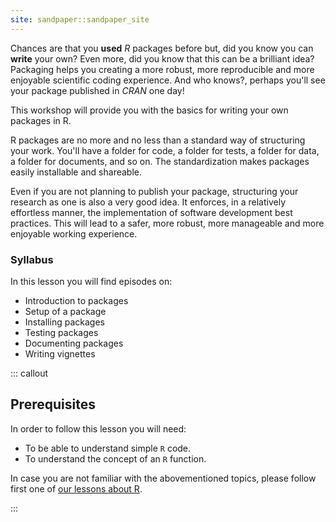 ```yaml
---
site: sandpaper::sandpaper_site
---
```


Chances are that you **used** _R_ packages before but, did you know you can **write** your own? Even more, did you know that this can be a brilliant idea? Packaging helps you creating a more robust, more reproducible and more enjoyable scientific coding experience. And who knows?, perhaps you'll see your package published in _CRAN_ one day!

This workshop will provide you with the basics for writing your own packages in R.

R packages are no more and no less than a standard way of structuring your work. You'll have a folder for code, a folder for tests, a folder for data, a folder for documents, and so on. The standardization makes packages easily installable and shareable.

Even if you are not planning to publish your package, structuring your research as one is also a very good idea. It enforces, in a relatively effortless manner, the implementation of software development best practices. This will lead to a safer, more robust, more manageable and more enjoyable working experience.

### Syllabus

In this lesson you will find episodes on:

- Introduction to packages
- Setup of a package
- Installing packages
- Testing packages
- Documenting packages
- Writing vignettes


::: callout
## Prerequisites

In order to follow this lesson you will need:

- To be able to understand simple `R` code.
- To understand the concept of an `R` function.

In case you are not familiar with the abovementioned topics, please follow first one of [our lessons about R](https://swcarpentry.github.io/r-novice-inflammation/).

:::